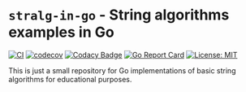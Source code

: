 # `stralg-in-go` - String algorithms examples in Go

[![CI](https://github.com/mailund/gostr/actions/workflows/go.yml/badge.svg)](https://github.com/mailund/gostr/actions/workflows/go.yml)
[![codecov](https://codecov.io/gh/mailund/gostr/graph/badge.svg?token=k2WuA17pRf)](https://codecov.io/gh/mailund/gostr)
[![Codacy Badge](https://app.codacy.com/project/badge/Grade/993e79d5a4a348aaa525434e376b880d)](https://app.codacy.com/gh/mailund/gostr/dashboard?utm_source=gh&utm_medium=referral&utm_content=&utm_campaign=Badge_grade)
[![Go Report Card](https://goreportcard.com/badge/github.com/mailund/gostr)](https://goreportcard.com/report/github.com/mailund/gostr)
[![License: MIT](https://img.shields.io/badge/License-MIT-yellow.svg)](https://opensource.org/licenses/MIT)


This is just a small repository for Go implementations of basic
string algorithms for educational purposes.
